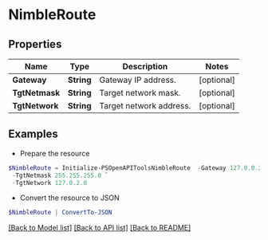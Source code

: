 # NimbleRoute
## Properties

Name | Type | Description | Notes
------------ | ------------- | ------------- | -------------
**Gateway** | **String** | Gateway IP address. | [optional] 
**TgtNetmask** | **String** | Target network mask. | [optional] 
**TgtNetwork** | **String** | Target network address. | [optional] 

## Examples

- Prepare the resource
```powershell
$NimbleRoute = Initialize-PSOpenAPIToolsNimbleRoute  -Gateway 127.0.0.2 `
 -TgtNetmask 255.255.255.0 `
 -TgtNetwork 127.0.2.0
```

- Convert the resource to JSON
```powershell
$NimbleRoute | ConvertTo-JSON
```

[[Back to Model list]](../README.md#documentation-for-models) [[Back to API list]](../README.md#documentation-for-api-endpoints) [[Back to README]](../README.md)

